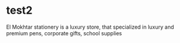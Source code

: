 # test2
El Mokhtar stationery is a luxury store, that specialized in luxury and premium pens, corporate gifts, school supplies
